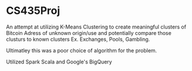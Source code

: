 # CS435Proj
An attempt at utilizing K-Means Clustering to create meaningful clusters of Bitcoin Adress of unknown origin/use and potentially compare those clusturs to known clusters Ex. Exchanges, Pools, Gambling.

Ultimatley this was a poor choice of algorithm for the problem.

Utilized Spark Scala and Google's BigQuery
